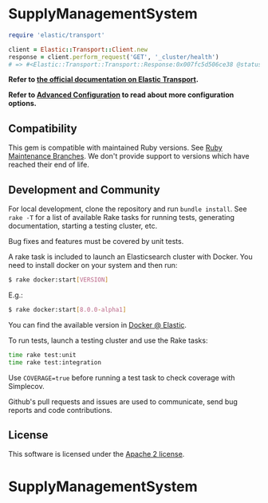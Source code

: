 # SupplyManagementSystem



```ruby
require 'elastic/transport'

client = Elastic::Transport::Client.new
response = client.perform_request('GET', '_cluster/health')
# => #<Elastic::Transport::Transport::Response:0x007fc5d506ce38 @status=200, @body={ ... } >
```

**Refer to [the official documentation on Elastic Transport](https://www.elastic.co/guide/en/elasticsearch/client/ruby-api/current/transport.html).**

**Refer to [Advanced Configuration](https://elasticsearch-ruby_1881.docs-preview.app.elstc.co/guide/en/elasticsearch/client/ruby-api/master/advanced-config.html) to read about more configuration options.**

## Compatibility

This gem is compatible with maintained Ruby versions. See [Ruby Maintenance Branches](https://www.ruby-lang.org/en/downloads/branches/). We don't provide support to versions which have reached their end of life.

## Development and Community

For local development, clone the repository and run `bundle install`. See `rake -T` for a list of available Rake tasks for running tests, generating documentation, starting a testing cluster, etc.

Bug fixes and features must be covered by unit tests.

A rake task is included to launch an Elasticsearch cluster with Docker. You need to install docker on your system and then run:
```bash
$ rake docker:start[VERSION]
```

E.g.:
```bash
$ rake docker:start[8.0.0-alpha1]
```

You can find the available version in [Docker @ Elastic](https://www.docker.elastic.co/r/elasticsearch).

To run tests, launch a testing cluster and use the Rake tasks:

```bash
time rake test:unit
time rake test:integration
```

Use `COVERAGE=true` before running a test task to check coverage with Simplecov.

Github's pull requests and issues are used to communicate, send bug reports and code contributions.

## License

This software is licensed under the [Apache 2 license](./LICENSE).
# SupplyManagementSystem
